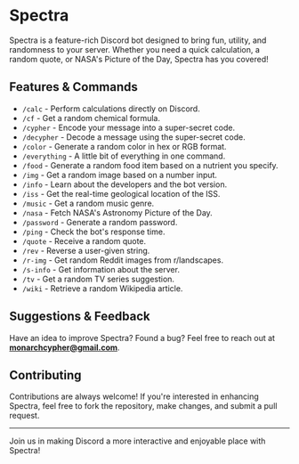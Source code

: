# Spectra

Spectra is a feature-rich Discord bot designed to bring fun, utility, and randomness to your server. Whether you need a quick calculation, a random quote, or NASA's Picture of the Day, Spectra has you covered!

## Features & Commands

- `/calc` - Perform calculations directly on Discord.
- `/cf` - Get a random chemical formula.
- `/cypher` - Encode your message into a super-secret code.
- `/decypher` - Decode a message using the super-secret code.
- `/color` - Generate a random color in hex or RGB format.
- `/everything` - A little bit of everything in one command.
- `/food` - Generate a random food item based on a nutrient you specify.
- `/img` - Get a random image based on a number input.
- `/info` - Learn about the developers and the bot version.
- `/iss` - Get the real-time geological location of the ISS.
- `/music` - Get a random music genre.
- `/nasa` - Fetch NASA's Astronomy Picture of the Day.
- `/password` - Generate a random password.
- `/ping` - Check the bot's response time.
- `/quote` - Receive a random quote.
- `/rev` - Reverse a user-given string.
- `/r-img` - Get random Reddit images from r/landscapes.
- `/s-info` - Get information about the server.
- `/tv` - Get a random TV series suggestion.
- `/wiki` - Retrieve a random Wikipedia article.

## Suggestions & Feedback

Have an idea to improve Spectra? Found a bug? Feel free to reach out at **monarchcypher@gmail.com**.

## Contributing

Contributions are always welcome! If you're interested in enhancing Spectra, feel free to fork the repository, make changes, and submit a pull request.

---

Join us in making Discord a more interactive and enjoyable place with Spectra!

